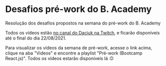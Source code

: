 # Desafios pré-work do B. Academy

Resolução dos desafios propostos na semana do pré-work do B. Academy

Todos os vídeos estão [no canal do Daciuk na Twitch](https://twitch.tv/fdaciuk), e ficarão disponíveis até o final do dia 22/08/2021.

Para visualizar os vídeos da semana de pré-work, acesse o link acima, clique na aba "Videos" e encontre a playlist "Pré-work (Bootcamp React.js)". Todos os vídeos estarão disponíveis lá :D
